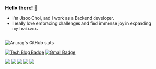 ### Hello there! 👋
- I'm Jisoo Choi, and I work as a Backend developer.<br/> 
- I really love embracing challenges and find immense joy in expanding my horizons.
<br></br>

![Anurag's GitHub stats](https://github-readme-stats.vercel.app/api?username=cheesechoux&show_icons=true&theme=merko)

[![Tech Blog Badge](http://img.shields.io/badge/-Tech%20blog-black?style=flat&logo=github&link=https://velog.io/@cheesechoux/)](https://velog.io/@cheesechoux/) [![Gmail Badge](https://img.shields.io/badge/Gmail-d14836?style=flat&logo=Gmail&logoColor=white&link=mailto:gsoosuu@gmail.com)](mailto:gsoosuu@gmail.com)

  <img src="https://img.shields.io/badge/nest.js-E0234E?style=flat-square&logo=nestjs&logoColor=white"> <img src="https://img.shields.io/badge/node.js-339933?style=flat-square&logo=Node.js&logoColor=white"> <img src="https://img.shields.io/badge/TypeScript-3178C6?style=flat-square&logo=TypeScript&logoColor=white"/> <img src="https://img.shields.io/badge/javascript-F7DF1E?style=flat-square&logo=javascript&logoColor=black"> <img src="https://img.shields.io/badge/mysql-4479A1?style=flat-square&logo=mysql&logoColor=white"> 
